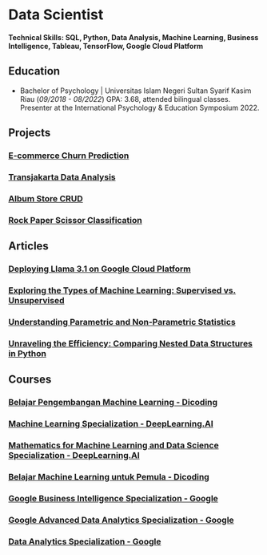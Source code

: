 # Data Scientist

#### Technical Skills: SQL, Python, Data Analysis, Machine Learning, Business Intelligence, Tableau, TensorFlow, Google Cloud Platform

## Education 			        		
- Bachelor of Psychology | Universitas Islam Negeri Sultan Syarif Kasim Riau (_09/2018 - 08/2022_)
GPA: 3.68, attended bilingual classes.
Presenter at the International Psychology & Education Symposium 2022. 

## Projects
### [E-commerce Churn Prediction](https://github.com/kevinadityaikhsan/e-commerce-churn-prediction)
### [Transjakarta Data Analysis](https://github.com/kevinadityaikhsan/transjakarta-data-analysis)
### [Album Store CRUD](https://github.com/kevinadityaikhsan/album-store-crud)
### [Rock Paper Scissor Classification](https://www.kaggle.com/code/kevinadityaikhsan/cnn-model-of-rock-paper-scissor)

## Articles
### [Deploying Llama 3.1 on Google Cloud Platform](https://medium.com/@kevinadityaikhsan15/deploying-llama-3-1-on-google-cloud-platform-abe802fc1631)
### [Exploring the Types of Machine Learning: Supervised vs. Unsupervised](https://medium.com/@kevinadityaikhsan15/exploring-the-types-of-machine-learning-supervised-vs-unsupervised-9642c14a8399)
### [Understanding Parametric and Non-Parametric Statistics](https://medium.com/@kevinadityaikhsan15/understanding-parametric-and-non-parametric-statistics-d3725be26829)
### [Unraveling the Efficiency: Comparing Nested Data Structures in Python](https://medium.com/@kevinadityaikhsan15/unraveling-the-efficiency-comparing-nested-data-structures-in-python-8039fd4aeea6)

## Courses
### [Belajar Pengembangan Machine Learning - Dicoding]()
### [Machine Learning Specialization - DeepLearning.AI]()
### [Mathematics for Machine Learning and Data Science Specialization - DeepLearning.AI]()
### [Belajar Machine Learning untuk Pemula - Dicoding](https://www.dicoding.com/certificates/GRX5QJO0VZ0M)
### [Google Business Intelligence Specialization - Google](https://www.coursera.org/account/accomplishments/specialization/8KJX5W8V2V7U)
### [Google Advanced Data Analytics Specialization - Google](https://www.coursera.org/account/accomplishments/specialization/VCJGK8XC2LKX)
### [Data Analytics Specialization - Google](https://www.coursera.org/account/accomplishments/specialization/65YPCUBSY8SJ)
